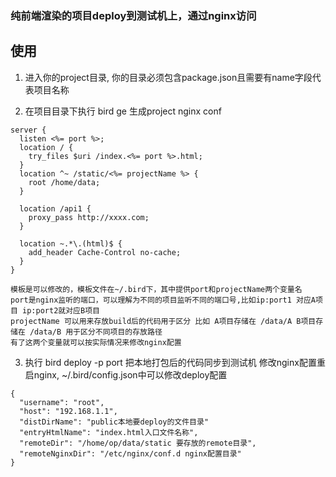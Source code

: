 ### 纯前端渲染的项目deploy到测试机上，通过nginx访问

## 使用

1. 进入你的project目录, 你的目录必须包含package.json且需要有name字段代表项目名称

2. 在项目目录下执行 bird ge 生成project nginx conf

```
server {
  listen <%= port %>;
  location / {
    try_files $uri /index.<%= port %>.html;
  }
  location ^~ /static/<%= projectName %> {
    root /home/data;
  }

  location /api1 {
    proxy_pass http://xxxx.com;
  }

  location ~.*\.(html)$ {
    add_header Cache-Control no-cache;
  }
}

模板是可以修改的，模板文件在~/.bird下，其中提供port和projectName两个变量名
port是nginx监听的端口，可以理解为不同的项目监听不同的端口号,比如ip:port1 对应A项目 ip:port2就对应B项目
projectName 可以用来存放build后的代码用于区分 比如 A项目存储在 /data/A B项目存储在 /data/B 用于区分不同项目的存放路径
有了这两个变量就可以按实际情况来修改nginx配置
```

3. 执行 bird deploy -p port 把本地打包后的代码同步到测试机 修改nginx配置重启nginx, ~/.bird/config.json中可以修改deploy配置
```
{
  "username": "root",
  "host": "192.168.1.1",
  "distDirName": "public本地要deploy的文件目录"
  "entryHtmlName": "index.html入口文件名称",
  "remoteDir": "/home/op/data/static 要存放的remote目录",
  "remoteNginxDir": "/etc/nginx/conf.d nginx配置目录"
}
```
